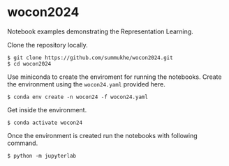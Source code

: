 # wocon2024
Notebook examples demonstrating the Representation Learning.

Clone the repository locally.
```
$ git clone https://github.com/summukhe/wocon2024.git
$ cd wocon2024
```

Use miniconda to create the enviroment for running the notebooks. Create the environment using the `wocon24.yaml` provided here.
```
$ conda env create -n wocon24 -f wocon24.yaml
```

Get inside the environment.
```
$ conda activate wocon24
```


Once the environment is created run the notebooks with following command.
```
$ python -m jupyterlab
```
